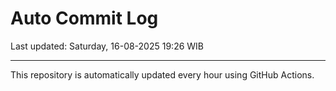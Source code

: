 # Auto Commit Log

Last updated: Saturday, 16-08-2025 19:26 WIB

---

This repository is automatically updated every hour using GitHub Actions.
